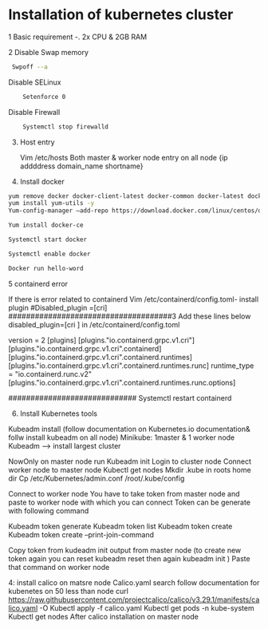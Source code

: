 
# Installation of kubernetes cluster 

1 Basic requirement -. 2x CPU & 2GB RAM

2 Disable Swap memory
   
   ``` bash 
   	Swpoff --a
```

Disable SELinux

``` bash 
    Setenforce 0
```
Disable Firewall
```bash 
	Systemctl stop firewalld
```
3) Host entry

  	Vim /etc/hosts
	Both master & worker node entry on all node
	{ip addddress domain_name  shortname}
                            
4) Install docker

```bash 
yum remove docker docker-client-latest docker-common docker-latest docker-latest-logrotate  docker-engine podman runc
yum install yum-utils -y 
Yum-config-manager –add-repo https://download.docker.com/linux/centos/docker-ce.repo

Yum install docker-ce

Systemctl start docker

Systemctl enable docker

Docker run hello-word
```
5 containerd error

If there is error related to containerd 
Vim /etc/containerd/config.toml- install plugin
#Disabled_plugin =[cri]
#####################################3
Add these  lines below disabled_plugin=[cri
] in /etc/containerd/config.toml


version = 2
[plugins]
  [plugins."io.containerd.grpc.v1.cri"]
   [plugins."io.containerd.grpc.v1.cri".containerd]
      [plugins."io.containerd.grpc.v1.cri".containerd.runtimes]
        [plugins."io.containerd.grpc.v1.cri".containerd.runtimes.runc]
          runtime_type = "io.containerd.runc.v2"
          [plugins."io.containerd.grpc.v1.cri".containerd.runtimes.runc.options]

#############################
Systemctl restart containerd

6) Install Kubernetes tools

Kubeadm install  (follow documentation on Kubernetes.io documentation& follw install kubeadm on all node)
Minikube: 1master & 1 worker node
Kubeadm --> install largest cluster

NowOnly on master node run 
Kubeadm init
Login to cluster node
Connect worker node to master node
Kubectl get nodes
Mkdir .kube in roots home dir 
Cp /etc/Kubernetes/admin.conf /root/.kube/config

Connect to worker node 
You have to take token from master node and paste to worker node with which you can connect 
Token can be generate with following command

Kubeadm token generate 
Kubeadm token list 
Kubeadm token create 
Kubeadm token create –print-join-command

Copy token from kudeadm init output from master node (to create new token again you can reset kubeadm reset then again kubeadm init )
Paste that command on worker node 

4: install calico on matsre node
   Calico.yaml search follow documentation for  kubenetes on 50 less than node 
 curl https://raw.githubusercontent.com/projectcalico/calico/v3.29.1/manifests/calico.yaml -O
Kubectl apply -f calico.yaml
Kubectl get pods -n kube-system
Kubectl get nodes 
After calico installation on master node





